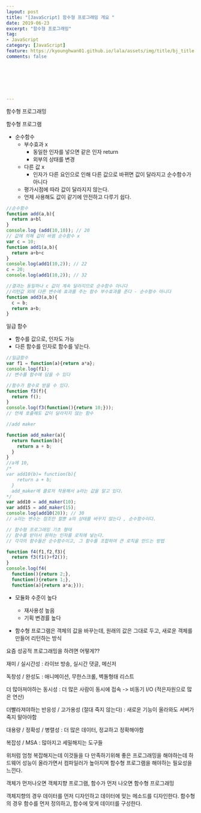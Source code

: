 ```yaml
---
layout: post
title: "[JavaScript] 함수형 프로그래밍 개요 "
date: 2019-06-23
excerpt: "함수형 프로그래밍"
tag:
- JavaScript
category: [JavaScript]
feature: https://kyounghwan01.github.io/lala/assets/img/title/bj_title.jpg
comments: false







---
```






함수형 프로그래밍

함수형 프로그램

- 순수함수
  - 부수효과 x
    - 동일한 인자를 넣으면 같은 인자 return 
    - 외부의 상태를 변경 
  - 다른 값 x 
    - 인자가 다른 요인으로 인해 다른 값으로 바뀌면 값이 달라지고 순수함수가 아니다
  -  평가시점에 따라 값이 달라지지 않는다. 
    - 언제 사용해도 값이 같기에 안전하고 다루기 쉽다. 

```js
//순수함수
function add(a,b){
  return a+bl
}
console.log (add(10,10)); // 20
// 값에 의해 값이 바뀜 순수함수 x
var c = 10;
function add1(a,b){
  return a+b+c
}
console.log(add1(10,2)); // 22
c = 20;
console.log(add1(10,2)); // 32

//결과는 동일하나 c 값이 계속 달라지므로 순수함수 아니다 
//리턴값 외에 다른 변수에 효과를 주는 함수 부수효과를 준다 - 순수함수 아니다
function add3(a,b){
  c = b;
  return a+b;
}
```

일급 함수

- 함수를 값으로, 인자도 가능 
- 다른 함수를 인자로 함수를 넣는다.

```js
//일급함수
var f1 = function(a){return a*a};
console.log(f1);
// 변수를 함수에 담을 수 있다

//함수가 함수로 받을 수 있다.
function f3(f){
  return f();
}
console.log(f3(function(){return 10;}));
// 언제 호출해도 값이 달라지지 않는 함수 

//add maker

function add_maker(a){
  return function(b){
    return a + b;
  }
}
//a에 10,  
/*
var add10(b)= function(b){
    return a + b;
  }
  add_maker에 클로저 작용해서 a라는 값을 알고 있다.
*/
var add10 = add_maker(10);
var add15 = add_maker(15);
console.log(add10(20)); // 30
// a라는 변수는 참조만 할뿐 a의 상태를 바꾸지 않는다 , 순수함수이다. 

// 함수형 프로그래밍 기초 형태
// 함수를 받아서 원하는 인자를 로직에 넣는다.
// 각각의 함수들은 순수함수이고, 그 함수를 조합하여 큰 로직을 만드는 방법

function f4(f1,f2,f3){
  return f3(f1()+f2());
}
console.log(f4(
  function(){return 2;},
  function(){return 1;},
  function(a){return a*a;}));
```





- 모듈화 수준이 높다 
  - 재사용성 높음
  - 기획 변경률 높다

- 함수형 프로그램은 객체의 값을 바꾸는데, 원래의 값은 그대로 두고, 새로운 객체를 만들어 리턴하는 방식



요즘 성공적 프로그래밍을 하려면 어떻게??

재미 / 실시간성 : 라이브 방송, 실시간 댓글, 메신저

독창성 / 완성도 : 애니메이션, 무한스크롤, 벽돌형태 리스트

더 많아져야하는 동시성 : 더 많은 사람이 동시에 접속 -> 비동기 I/O (적은자원으로 많은 연산)

더빨라져야하는 반응성 / 고가용성 (절대 죽지 않는다) : 새로운 기능이 올라와도 서버가 죽지 말아야함

대용량 / 정확성 / 병렬성 : 더 많은 데이터, 정교하고 정확해야함

복잡성 / MSA : 많아지고 세밀해지는 도구들

위처럼 엄청 복잡해지는데 이것들을 다 만족하기위해 좋은 프로그래밍을 해야하는데
하드웨어 성능이 올라가면서 컴파일러가 높아지며 함수형 프로그램을 해야하는 필요성을 느낀다. 

객체가 먼저나오면 객체지향 프로그램, 함수가 먼저 나오면 함수형 프로그래밍

객체지향의 경우 데이터를 먼저 디자인하고 데이터에 맞는 메소드를 디자인한다.
함수형의 경우 함수를 먼저 정의하고, 함수에 맞게 데이터를 구성한다. 

 







